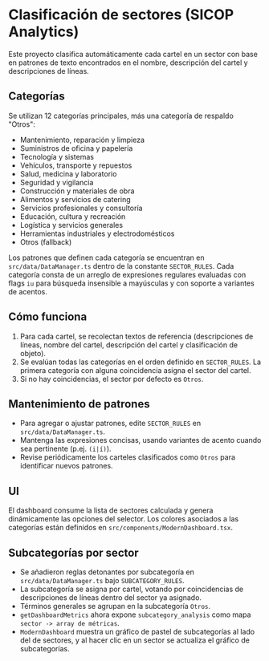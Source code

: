 # Clasificación de sectores (SICOP Analytics)

Este proyecto clasifica automáticamente cada cartel en un sector con base en patrones de texto encontrados en el nombre, descripción del cartel y descripciones de líneas.

## Categorías

Se utilizan 12 categorías principales, más una categoría de respaldo "Otros":

- Mantenimiento, reparación y limpieza
- Suministros de oficina y papelería
- Tecnología y sistemas
- Vehículos, transporte y repuestos
- Salud, medicina y laboratorio
- Seguridad y vigilancia
- Construcción y materiales de obra
- Alimentos y servicios de catering
- Servicios profesionales y consultoría
- Educación, cultura y recreación
- Logística y servicios generales
- Herramientas industriales y electrodomésticos
- Otros (fallback)

Los patrones que definen cada categoría se encuentran en `src/data/DataManager.ts` dentro de la constante `SECTOR_RULES`. Cada categoría consta de un arreglo de expresiones regulares evaluadas con flags `iu` para búsqueda insensible a mayúsculas y con soporte a variantes de acentos.

## Cómo funciona

1. Para cada cartel, se recolectan textos de referencia (descripciones de líneas, nombre del cartel, descripción del cartel y clasificación de objeto).
2. Se evalúan todas las categorías en el orden definido en `SECTOR_RULES`. La primera categoría con alguna coincidencia asigna el sector del cartel.
3. Si no hay coincidencias, el sector por defecto es `Otros`.

## Mantenimiento de patrones

- Para agregar o ajustar patrones, edite `SECTOR_RULES` en `src/data/DataManager.ts`.
- Mantenga las expresiones concisas, usando variantes de acento cuando sea pertinente (p.ej. `(i|í)`).
- Revise periódicamente los carteles clasificados como `Otros` para identificar nuevos patrones.

## UI

El dashboard consume la lista de sectores calculada y genera dinámicamente las opciones del selector. Los colores asociados a las categorías están definidos en `src/components/ModernDashboard.tsx`.

## Subcategorías por sector

- Se añadieron reglas detonantes por subcategoría en `src/data/DataManager.ts` bajo `SUBCATEGORY_RULES`.
- La subcategoría se asigna por cartel, votando por coincidencias de descripciones de líneas dentro del sector ya asignado.
- Términos generales se agrupan en la subcategoría `Otros`.
- `getDashboardMetrics` ahora expone `subcategory_analysis` como mapa `sector -> array de métricas`.
- `ModernDashboard` muestra un gráfico de pastel de subcategorías al lado del de sectores, y al hacer clic en un sector se actualiza el gráfico de subcategorías.

